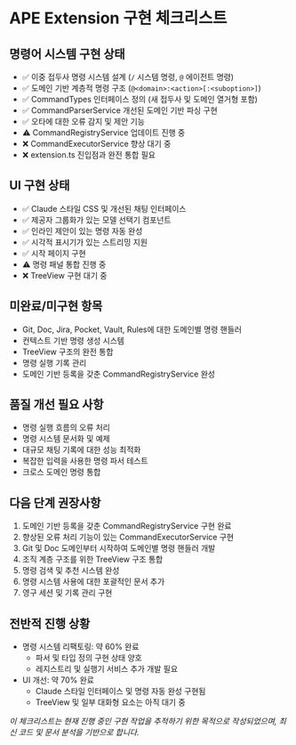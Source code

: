 # APE Extension 구현 체크리스트

## 명령어 시스템 구현 상태

- ✅ 이중 접두사 명령 시스템 설계 (`/` 시스템 명령, `@` 에이전트 명령)
- ✅ 도메인 기반 계층적 명령 구조 (`@<domain>:<action>[:<suboption>]`)
- ✅ CommandTypes 인터페이스 정의 (새 접두사 및 도메인 열거형 포함)
- ✅ CommandParserService 개선된 도메인 기반 파싱 구현
- ✅ 오타에 대한 오류 감지 및 제안 기능
- ⚠️ CommandRegistryService 업데이트 진행 중
- ❌ CommandExecutorService 향상 대기 중
- ❌ extension.ts 진입점과 완전 통합 필요

## UI 구현 상태

- ✅ Claude 스타일 CSS 및 개선된 채팅 인터페이스
- ✅ 제공자 그룹화가 있는 모델 선택기 컴포넌트
- ✅ 인라인 제안이 있는 명령 자동 완성
- ✅ 시각적 표시기가 있는 스트리밍 지원
- ✅ 시작 페이지 구현
- ⚠️ 명령 패널 통합 진행 중
- ❌ TreeView 구현 대기 중

## 미완료/미구현 항목

- Git, Doc, Jira, Pocket, Vault, Rules에 대한 도메인별 명령 핸들러
- 컨텍스트 기반 명령 생성 시스템
- TreeView 구조의 완전 통합
- 명령 실행 기록 관리
- 도메인 기반 등록을 갖춘 CommandRegistryService 완성

## 품질 개선 필요 사항

- 명령 실행 흐름의 오류 처리
- 명령 시스템 문서화 및 예제
- 대규모 채팅 기록에 대한 성능 최적화
- 복잡한 입력을 사용한 명령 파서 테스트
- 크로스 도메인 명령 통합

## 다음 단계 권장사항

1. 도메인 기반 등록을 갖춘 CommandRegistryService 구현 완료
2. 향상된 오류 처리 기능이 있는 CommandExecutorService 구현
3. Git 및 Doc 도메인부터 시작하여 도메인별 명령 핸들러 개발
4. 조직 계층 구조를 위한 TreeView 구조 통합
5. 명령 검색 및 추천 시스템 완성
6. 명령 시스템 사용에 대한 포괄적인 문서 추가
7. 영구 세션 및 기록 관리 구현

## 전반적 진행 상황

- 명령 시스템 리팩토링: 약 60% 완료
  - 파서 및 타입 정의 구현 상태 양호
  - 레지스트리 및 실행기 서비스 추가 개발 필요
- UI 개선: 약 70% 완료
  - Claude 스타일 인터페이스 및 명령 자동 완성 구현됨
  - TreeView 및 일부 대화형 요소는 아직 대기 중

*이 체크리스트는 현재 진행 중인 구현 작업을 추적하기 위한 목적으로 작성되었으며, 최신 코드 및 문서 분석을 기반으로 합니다.*